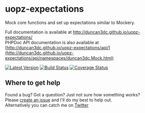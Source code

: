 # uopz-expectations
Mock core functions and set up expectations similar to Mockery.

Full documentation is available at http://duncan3dc.github.io/uopz-expectations/  
PHPDoc API documentation is also available at [http://duncan3dc.github.io/uopz-expectations/api/](http://duncan3dc.github.io/uopz-expectations/api/namespaces/duncan3dc.Mock.html)  

[![Latest Version](https://poser.pugx.org/duncan3dc/uopz-expectations/version.svg)](https://packagist.org/packages/duncan3dc/uopz-expectations)
[![Build Status](https://travis-ci.org/duncan3dc/uopz-expectations.svg?branch=master)](https://travis-ci.org/duncan3dc/uopz-expectations)
[![Coverage Status](https://coveralls.io/repos/github/duncan3dc/uopz-expectations/badge.svg)](https://coveralls.io/github/duncan3dc/uopz-expectations)


## Where to get help
Found a bug? Got a question? Just not sure how something works?  
Please [create an issue](//github.com/duncan3dc/uopz-expectations/issues) and I'll do my best to help out.  
Alternatively you can catch me on [Twitter](https://twitter.com/duncan3dc)
